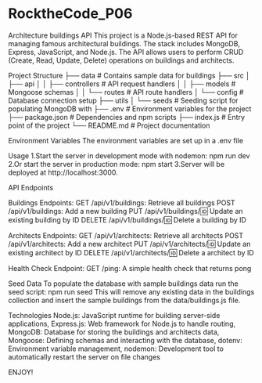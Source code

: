 # RocktheCode_P06
Architecture buildings API
This project is a Node.js-based REST API for managing famous architectural buildings. The stack includes MongoDB, Express, JavaScript, and Node.js. The API allows users to perform CRUD (Create, Read, Update, Delete) operations on buildings and architects.

Project Structure
├── data                # Contains sample data for buildings
├── src
│   ├── api
│   │   ├── controllers # API request handlers
│   │   ├── models      # Mongoose schemas
│   │   └── routes      # API route handlers
│   └── config          # Database connection setup
├── utils
│   └── seeds           # Seeding script for populating MongoDB with 
├── .env                # Environment variables for the project
├── package.json        # Dependencies and npm scripts
├── index.js            # Entry point of the project
└── README.md           # Project documentation

Environment Variables
The environment variables are set up in a .env file 

Usage
1.Start the server in development mode with nodemon:
npm run dev
2.Or start the server in production mode:
npm start
3.Server will be deployed at http://localhost:3000.

API Endpoints

Buildings Endpoints:
GET /api/v1/buildings: Retrieve all buildings
POST /api/v1/buildings: Add a new building
PUT /api/v1/buildings/:id: Update an existing building by ID
DELETE /api/v1/buildings/:id: Delete a building by ID

Architects Endpoints:
GET /api/v1/architects: Retrieve all architects 
POST /api/v1/architects: Add a new architect 
PUT /api/v1/architects/:id: Update an existing architect by ID
DELETE /api/v1/architects/:id: Delete a architect by ID

Health Check Endpoint:
GET /ping: A simple health check that returns pong

Seed Data
To populate the database with sample buildings data run the seed script: 
npm run seed
This will remove any existing data in the buildings collection and insert the sample buildings from the data/buildings.js file.

Technologies
Node.js: JavaScript runtime for building server-side applications,
Express.js: Web framework for Node.js to handle routing,
MongoDB: Database for storing the buildings and architects data,
Mongoose: Defining schemas and interacting with the database,
dotenv: Environment variable management,
nodemon: Development tool to automatically restart the server on file changes

ENJOY!

